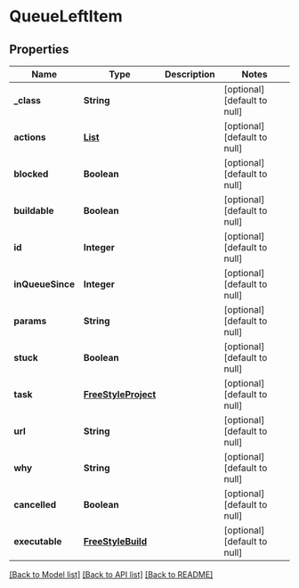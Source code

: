 # QueueLeftItem
## Properties

Name | Type | Description | Notes
------------ | ------------- | ------------- | -------------
**\_class** | **String** |  | [optional] [default to null]
**actions** | [**List**](CauseAction.md) |  | [optional] [default to null]
**blocked** | **Boolean** |  | [optional] [default to null]
**buildable** | **Boolean** |  | [optional] [default to null]
**id** | **Integer** |  | [optional] [default to null]
**inQueueSince** | **Integer** |  | [optional] [default to null]
**params** | **String** |  | [optional] [default to null]
**stuck** | **Boolean** |  | [optional] [default to null]
**task** | [**FreeStyleProject**](FreeStyleProject.md) |  | [optional] [default to null]
**url** | **String** |  | [optional] [default to null]
**why** | **String** |  | [optional] [default to null]
**cancelled** | **Boolean** |  | [optional] [default to null]
**executable** | [**FreeStyleBuild**](FreeStyleBuild.md) |  | [optional] [default to null]

[[Back to Model list]](../README.md#documentation-for-models) [[Back to API list]](../README.md#documentation-for-api-endpoints) [[Back to README]](../README.md)

